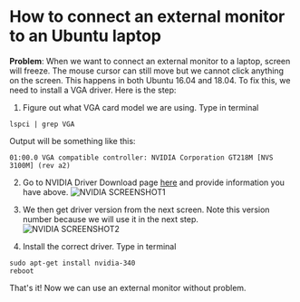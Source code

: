 # How to connect an external monitor to an Ubuntu laptop
**Problem**: When we want to connect an external monitor to a laptop, screen will freeze. The mouse cursor can still move but we cannot click anything on the screen. This happens in both Ubuntu 16.04 and 18.04. To fix this, we need to install a VGA driver. Here is the step:
1. Figure out what VGA card model we are using. Type in terminal
 ```
 lspci | grep VGA
 ```
   Output will be something like this:
 
 ```
 01:00.0 VGA compatible controller: NVIDIA Corporation GT218M [NVS 3100M] (rev a2)
 ```
 2. Go to NVIDIA Driver Download page [here](https://www.nvidia.com/Download/index.aspx) and provide information you 
 have above.
 ![NVIDIA SCREENSHOT1](https://github.com/danoponline/cobot/blob/master/assets/nvidia_screenshot1.png?raw=true "NVIDIA SCREENSHOT1")
 
 3. We then get driver version from the next screen. Note this version number because we will use it in the next step.
 ![NVIDIA SCREENSHOT2](https://github.com/danoponline/cobot/blob/master/assets/nvidia_screenshot2.png?raw=true "NVIDIA SCREENSHOT2")
 
 4. Install the correct driver. Type in terminal
 ```
 sudo apt-get install nvidia-340
 reboot
 ```
 That's it! Now we can use an external monitor without problem.
